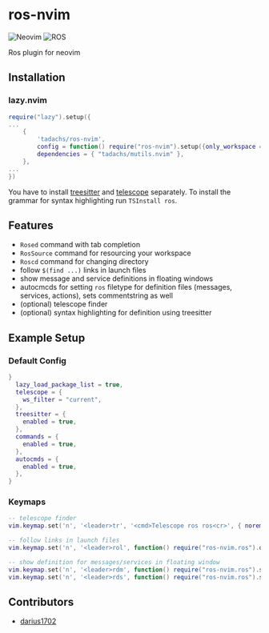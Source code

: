 # ros-nvim

![Neovim](https://img.shields.io/badge/NeoVim-%2357A143.svg?&style=for-the-badge&logo=neovim&logoColor=white)
![ROS](https://img.shields.io/badge/ros-%230A0FF9.svg?style=for-the-badge&logo=ros&logoColor=white)

Ros plugin for neovim

## Installation

### lazy.nvim

```lua
require("lazy").setup({
...
    {
        'tadachs/ros-nvim',
        config = function() require("ros-nvim").setup({only_workspace = true}) end,
        dependencies = { "tadachs/mutils.nvim" },
    },
...
})
```

You have to install [treesitter](https://github.com/nvim-treesitter/nvim-treesitter) and
[telescope](https://github.com/nvim-telescope/telescope.nvim) separately. To install the
grammar for syntax highlighting run `TSInstall ros`.


## Features

- `Rosed` command with tab completion
- `RosSource` command for resourcing your workspace
- `Roscd` command for changing directory
- follow `$(find ...)` links in launch files
- show message and service definitions in floating windows
- autocmcds for setting `ros` filetype for definition files (messages, services, actions),
  sets commentstring as well
- (optional) telescope finder
- (optional) syntax highlighting for definition using treesitter

## Example Setup

### Default Config

```lua
}
  lazy_load_package_list = true,
  telescope = {
    ws_filter = "current",
  },
  treesitter = {
    enabled = true,
  },
  commands = {
    enabled = true,
  },
  autocmds = {
    enabled = true,
  },
}
```

### Keymaps

```lua
-- telescope finder
vim.keymap.set('n', '<leader>tr', '<cmd>Telescope ros ros<cr>', { noremap = true })

-- follow links in launch files
vim.keymap.set('n', '<leader>rol', function() require("ros-nvim.ros").open_launch_include() end, { silent = true, noremap = true })

-- show definition for messages/services in floating window
vim.keymap.set('n', '<leader>rdm', function() require("ros-nvim.ros").show_message_definition() end, { silent = true, noremap = true })
vim.keymap.set('n', '<leader>rds', function() require("ros-nvim.ros").show_service_definition() end, { silent = true, noremap = true })
```

## Contributors

- [darius1702](https://github.com/darius1702)
